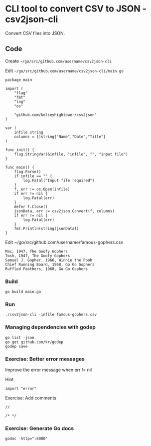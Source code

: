 # CLI tool to convert CSV to JSON - csv2json-cli

Convert CSV files into JSON.

## Code

Create `~/go/src/github.com/username/csv2json-cli`

Edit `~/go/src/github.com/username/csv2json-cli/main.go`

```
package main

import (
	"flag"
	"fmt"
	"log"
	"os"

	"github.com/kelseyhightower/csv2json"
)

var (
	infile string
	columns = []string{"Name","Date","Title"}
)

func init() {
	flag.StringVar(&infile, "infile", "", "input file")
}

func main() {
	flag.Parse()
	if infile == "" {
		log.Fatal("Input file required")
	}
	f, err := os.Open(infile)
	if err != nil {
		log.Fatal(err)
	}
	defer f.Close()
	jsonData, err := csv2json.Convert(f, columns)
	if err != nil {
		log.Fatal(err)
	}
	fmt.Println(string(jsonData))
}
```

Edit ~/go/src/github.com/username/famous-gophers.csv

```
Mac, 1947, The Goofy Gophers
Tosh, 1947, The Goofy Gophers
Samuel J. Gopher, 1966, Winnie the Pooh
Chief Running Board, 1968, Go Go Gophers
Ruffled Feathers, 1968, Go Go Gophers
```

### Build

```
go build main.go
```

### Run

```
./csv2json-cli -infile famous-gophers.csv
```


### Managing dependencies with godep

```
go list -json
go get github.com/kr/godep
godep save
```

### Exercise: Better error messages

Improve the error message when err != nil

Hint 

```
import "error"
```

Exercise: Add comments

```
//

/* */
```

### Exercise: Generate Go docs

```
godoc -http=":8080"
```
